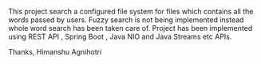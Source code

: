 This project search a configured file system for files which contains all the words passed by users.
Fuzzy search is not being implemented instead whole word search has been taken care of.
Project has been implemented using REST API , Spring Boot , Java NIO and Java Streams etc APIs.

Thanks,
Himanshu Agnihotri